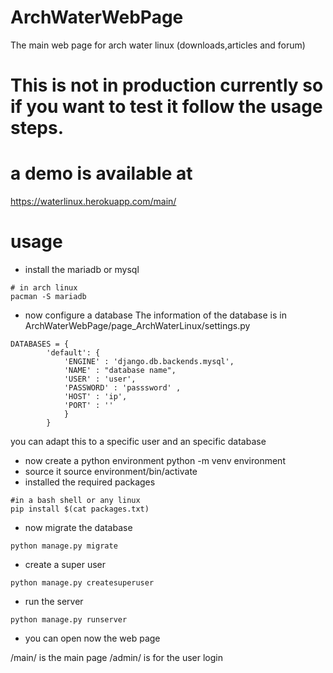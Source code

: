 # ArchWaterWebPage
The main web page for arch water linux (downloads,articles and forum)

# This is not in production currently so if you want to test it follow the usage steps.
# a demo is available at 
https://waterlinux.herokuapp.com/main/

# usage

- install the mariadb or mysql
```
# in arch linux 
pacman -S mariadb
```
- now configure a database
The information of the database is in ArchWaterWebPage/page_ArchWaterLinux/settings.py
```
DATABASES = {
		'default': {
			'ENGINE' : 'django.db.backends.mysql',
			'NAME' : "database name",
			'USER' : 'user',
			'PASSWORD' : 'passsword' ,
			'HOST' : 'ip',
			'PORT' : ''
			}
		}
```
you can adapt this to a specific user and an specific database

- now create a python environment
python -m venv environment
- source it
source environment/bin/activate
- installed the required packages
```
#in a bash shell or any linux
pip install $(cat packages.txt) 
```
- now migrate the database
```
python manage.py migrate
```


- create a super user
```
python manage.py createsuperuser
```

- run the server
```
python manage.py runserver
```

- you can open now the web page

/main/ is the main page
/admin/ is for the user login

